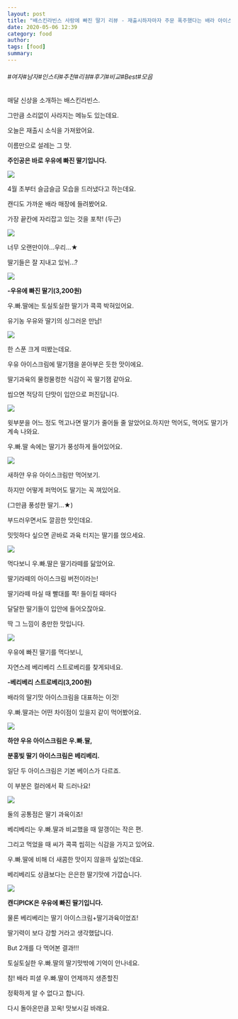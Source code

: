 ```yaml
---
layout: post
title: "배스킨라빈스 사랑에 빠진 딸기 리뷰 - 재출시하자마자 주문 폭주했다는 배라 아이스크림"
date: 2020-05-06 12:39
category: food
author: 
tags: [food]
summary: 
---
```


###### #여자#남자#인스타#추천#리뷰#후기#비교#Best#모음


매달 신상을 소개하는 배스킨라빈스.  

그만큼 소리없이 사라지는 메뉴도 있는데요.

  

오늘은 재출시 소식을 가져왔어요.

이름만으로 설레는 그 맛.

  

**주인공은 바로 우유에 빠진 딸기입니다.**

![](https://img1.daumcdn.net/thumb/R720x0/?fname=https%3A%2F%2Ft1.daumcdn.net%2Fliveboard%2Fdispatch%2Fb89cc1c2ea6846a3beab5731a2f0ef6e.JPG)

4월 초부터 슬금슬금 모습을 드러냈다고 하는데요.

캔디도 가까운 배라 매장에 들려봤어요.  

가장 끝칸에 자리잡고 있는 것을 포착! (두근)

![](https://img1.daumcdn.net/thumb/R720x0/?fname=https%3A%2F%2Ft1.daumcdn.net%2Fliveboard%2Fdispatch%2F7457f43e3e494645949c19f93cf0e04d.JPG)

너무 오랜만이야...우리...★

딸기들은 잘 지내고 있뉘...?

![](https://img1.daumcdn.net/thumb/R720x0/?fname=https%3A%2F%2Ft1.daumcdn.net%2Fliveboard%2Fdispatch%2F15ca380fdff84e55923de16ff67a704f.JPG)

**-우유에 빠진 딸기(3,200원)**

  

우.빠.딸에는 토실토실한 딸기가 콕콕 박혀있어요.

유기농 우유와 딸기의 싱그러운 만남!

![](https://img1.daumcdn.net/thumb/R720x0/?fname=https%3A%2F%2Ft1.daumcdn.net%2Fliveboard%2Fdispatch%2Fbca2778f45854e768a1f4435fc7c3130.JPG)

한 스푼 크게 떠봤는데요.

우유 아이스크림에 딸기잼을 쏟아부은 듯한 맛이에요.

딸기과육의 물컹물컹한 식감이 꼭 딸기잼 같아요.

씹으면 적당히 단맛이 입안으로 퍼진답니다.

![](https://img1.daumcdn.net/thumb/R720x0/?fname=https%3A%2F%2Ft1.daumcdn.net%2Fliveboard%2Fdispatch%2F0c17a0e410144b07bce5c63f9d36ec96.JPG)

윗부분을 어느 정도 먹고나면 딸기가 줄어들 줄 알았어요.하지만 먹어도, 먹어도 딸기가 계속 나와요.

  

우.빠.딸 속에는 딸기가 풍성하게 들어있어요.

![](https://img1.daumcdn.net/thumb/R720x0/?fname=https%3A%2F%2Ft1.daumcdn.net%2Fliveboard%2Fdispatch%2Fe548e0e29e35459caed7a3fca405d5d0.JPG)

새하얀 우유 아이스크림만 먹어보기.

하지만 어떻게 퍼먹어도 딸기는 꼭 껴있어요.

(그만큼 풍성한 딸기...★)

  

부드러우면서도 깔끔한 맛인데요.

밋밋하다 싶으면 곧바로 과육 터지는 딸기를 얹으세요.

![](https://img1.daumcdn.net/thumb/R720x0/?fname=https%3A%2F%2Ft1.daumcdn.net%2Fliveboard%2Fdispatch%2F3ce281cb99434d7787ee4ef92a03f1a1.JPG)

먹다보니 우.빠.딸은 딸기라떼를 닮았어요.

딸기라떼의 아이스크림 버전이라는!

  

딸기라떼 마실 때 빨대를 쪽! 들이킬 때마다

달달한 딸기들이 입안에 들어오잖아요.

딱 그 느낌이 충만한 맛입니다.

![](https://img1.daumcdn.net/thumb/R720x0/?fname=https%3A%2F%2Ft1.daumcdn.net%2Fliveboard%2Fdispatch%2F8ef3dfd4605842f29d348e2cd981ad0f.JPG)

우유에 빠진 딸기를 먹다보니,

자연스레 베리베리 스트로베리를 찾게되네요.

**-베리베리 스트로베리(3,200원)**

  

배라의 딸기맛 아이스크림을 대표하는 이것!

우.빠.딸과는 어떤 차이점이 있을지 같이 먹어봤어요.

![](https://img1.daumcdn.net/thumb/R720x0/?fname=https%3A%2F%2Ft1.daumcdn.net%2Fliveboard%2Fdispatch%2F9bea64ec4586457ebf71fd96f54cafec.JPG)

**하얀 우유 아이스크림은 우.빠.딸,**

**분홍빛 딸기 아이스크림은 베리베리.**

  

일단 두 아이스크림은 기본 베이스가 다르죠.

이 부분은 컬러에서 확 드러나요!

![](https://img1.daumcdn.net/thumb/R720x0/?fname=https%3A%2F%2Ft1.daumcdn.net%2Fliveboard%2Fdispatch%2Fa5549ad221974b9bab4778b50c2071d3.JPG)

둘의 공통점은 딸기 과육이죠!

베리베리는 우.빠.딸과 비교했을 때 알갱이는 작은 편.

그리고 먹었을 때 씨가 콕콕 씹히는 식감을 가지고 있어요.

  

우.빠.딸에 비해 더 새콤한 맛이지 않을까 싶었는데요.

베리베리도 상큼보다는 은은한 딸기맛에 가깝습니다.

![](https://img1.daumcdn.net/thumb/R720x0/?fname=https%3A%2F%2Ft1.daumcdn.net%2Fliveboard%2Fdispatch%2F5de5cbc0c7754470ac150e79925ed9c0.JPG)

**캔디PICK은 우유에 빠진 딸기입니다.**

  

물론 베리베리는 딸기 아이스크림+딸기과육이었죠!

딸기력이 보다 강할 거라고 생각했답니다.

  

But 2개를 다 먹어본 결과!!!

토실토실한 우.빠.딸의 딸기맛밖에 기억이 안나네요.

  

참! 배라 피셜 우.빠.딸이 언제까지 생존할진

정확하게 알 수 없다고 합니다.

다시 돌아온만큼 꼬옥! 맛보시길 바래요.